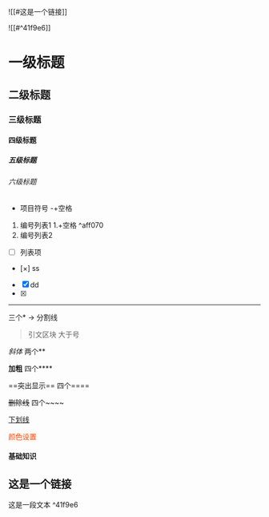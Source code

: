 ![[#这是一个链接]]


![[#^41f9e6]]


# 一级标题
## 二级标题
### 三级标题
#### 四级标题
##### 五级标题
###### 六级标题
- 项目符号		 -+空格

1. 编号列表1    1.+空格 ^aff070
2. 编号列表2

- [ ] 列表项
- [×] ss
- [x] dd
- [x] 

***
三个*  -> 分割线

> 引文区块 	 大于号


*斜体* 		两个**

**加粗**     四个****

==突出显示==       四个====

~~删除线~~			四个~~~~

<ins>下划线</ins>    

<font color=#ff4500>颜色设置</font>

#### 基础知识


## 这是一个链接
这是一段文本 ^41f9e6
